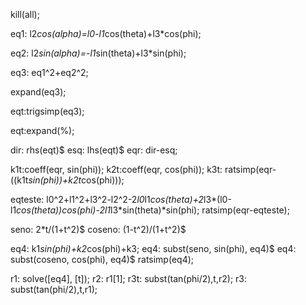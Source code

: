 kill(all);

eq1: l2*cos(alpha)=l0-l1*cos(theta)+l3*cos(phi); 

eq2: l2*sin(alpha)=-l1*sin(theta)+l3*sin(phi);

eq3: eq1^2+eq2^2; 

expand(eq3);

eqt:trigsimp(eq3);

eqt:expand(%);

dir: rhs(eqt)$
esq: lhs(eqt)$
eqr: dir-esq;

k1t:coeff(eqr, sin(phi));
k2t:coeff(eqr, cos(phi));
k3t: ratsimp(eqr-((k1t*sin(phi))+k2t*cos(phi)));

eqteste: l0^2+l1^2+l3^2-l2^2-2*l0*l1*cos(theta)+2*l3*(l0-l1*cos(theta))*cos(phi)-2*l1*l3*sin(theta)*sin(phi);
ratsimp(eqr-eqteste);

seno: 2*t/(1+t^2)$
coseno: (1-t^2)/(1+t^2)$

eq4: k1*sin(phi)+k2*cos(phi)+k3;
eq4: subst(seno, sin(phi), eq4)$
eq4: subst(coseno, cos(phi), eq4)$
ratsimp(eq4);

r1: solve([eq4], [t]);
r2: r1[1];
r3t: subst(tan(phi/2),t,r2);
r3: subst(tan(phi/2),t,r1);

